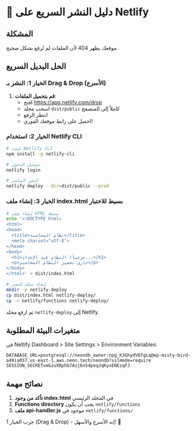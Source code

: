 # 🚀 دليل النشر السريع على Netlify

## المشكلة
موقعك يظهر 404 لأن الملفات لم تُرفع بشكل صحيح.

## الحل البديل السريع

### الخيار 1: النشر بـ Drag & Drop (الأسرع)

1. **قم بتحميل الملفات**:
   - افتح https://app.netlify.com/drop
   - اسحب مجلد `dist/public` كاملاً إلى المتصفح
   - انتظر الرفع
   - احصل على رابط موقعك الفوري!

### الخيار 2: استخدام Netlify CLI

```bash
# تثبيت Netlify CLI
npm install -g netlify-cli

# تسجيل الدخول
netlify login

# النشر المباشر
netlify deploy --dir=dist/public --prod
```

### الخيار 3: إنشاء ملف index.html بسيط للاختبار

```bash
# إنشاء ملف HTML بسيط
echo '<!DOCTYPE html>
<html>
<head>
  <title>نظام المحاسبة</title>
  <meta charset="utf-8">
</head>
<body>
  <h1>مرحباً! النظام قيد الإعداد...</h1>
  <p>جاري تحضير النظام المحاسبي</p>
</body>
</html>' > dist/index.html

# إنشاء مجلد للنشر
mkdir -p netlify-deploy
cp dist/index.html netlify-deploy/
cp -r netlify/functions netlify-deploy/
```

ثم ارفع مجلد `netlify-deploy` إلى Netlify.

## متغيرات البيئة المطلوبة

في Netlify Dashboard > Site Settings > Environment Variables:

```
DATABASE_URL=postgresql://neondb_owner:npg_K3GhydV6TgLq@ep-misty-bird-a49ia057.us-east-1.aws.neon.tech/neondb?sslmode=require
SESSION_SECRET=mGzuXRphb7Azj6n54peqJqKyxENEzqFJ
```

## نصائح مهمة

1. **تأكد من وجود index.html** في المجلد الرئيسي
2. **Functions directory** يجب أن يكون `netlify/functions`
3. **ملف api-handler.js** موجود في `netlify/functions/`

جرب الخيار 1 (Drag & Drop) - إنه الأسرع والأسهل! 🎯